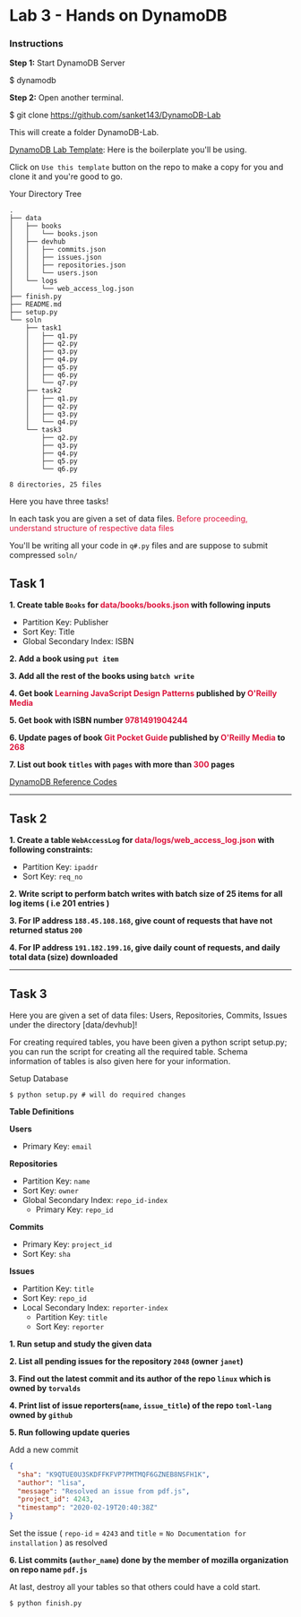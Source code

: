 # Lab 3 - Hands on DynamoDB

### Instructions

**Step 1:**
Start DynamoDB Server

$ dynamodb

**Step 2:**
Open another terminal.

$ git clone https://github.com/sanket143/DynamoDB-Lab

This will create a folder DynamoDB-Lab.

[DynamoDB Lab Template](https://github.com/sanket143/DynamoDB-Lab): Here is the boilerplate you'll be using.

Click on `Use this template` button on the repo to make a copy for you and clone it and you're good to go.

Your Directory Tree

```
.
├── data
│   ├── books
│   │   └── books.json
│   ├── devhub
│   │   ├── commits.json
│   │   ├── issues.json
│   │   ├── repositories.json
│   │   └── users.json
│   └── logs
│       └── web_access_log.json
├── finish.py
├── README.md
├── setup.py
└── soln
    ├── task1
    │   ├── q1.py
    │   ├── q2.py
    │   ├── q3.py
    │   ├── q4.py
    │   ├── q5.py
    │   ├── q6.py
    │   └── q7.py
    ├── task2
    │   ├── q1.py
    │   ├── q2.py
    │   ├── q3.py
    │   └── q4.py
    └── task3
        ├── q2.py
        ├── q3.py
        ├── q4.py
        ├── q5.py
        └── q6.py

8 directories, 25 files
```

Here you have three tasks!

In each task you are given a set of data files.
<span style="color: crimson !important">Before proceeding, understand structure of respective data files</span>

You'll be writing all your code in `q#.py` files and are suppose to submit compressed `soln/`

<div style="page-break-after: always;"></div>

## Task 1

**1. Create table `Books` for <span style="color: crimson !important">data/books/books.json</span> with following inputs**
  - Partition Key: Publisher
  - Sort Key: Title
  - Global Secondary Index: ISBN

**2. Add a book using `put item`**

**3. Add all the rest of the books using `batch write`**

**4. Get book <span style="color: crimson !important">Learning JavaScript Design Patterns</span> published by <span style="color: crimson !important">O'Reilly Media</span>**

**5. Get book with ISBN number <span style="color: crimson !important">9781491904244</span>**

**6. Update pages of book <span style="color: crimson !important">Git Pocket Guide</span> published by <span style="color: crimson !important">O'Reilly Media</span> to <span style="color: crimson !important">268</span>**

**7. List out book `titles` with `pages` with more than <span style="color: crimson !important">300</span> pages**

[DynamoDB Reference Codes](https://github.com/sanket143/DynamoDB-Lab/wiki/DynamoDB-Reference-Codes)

---

## Task 2

**1. Create a table `WebAccessLog` for <span style="color: crimson">data/logs/web_access_log.json</span> with following constraints:**

- Partition Key: `ipaddr`
- Sort Key: `req_no`


**2. Write script to perform batch writes with batch size of 25 items for all log items ( i.e 201 entries )**

**3. For IP address `188.45.108.168`, give count of requests that have not returned status `200`**

**4. For IP address `191.182.199.16`, give daily count of requests, and daily total data (size) downloaded**

---

<div style="page-break-after: always;"></div>

## Task 3

Here you are given a set of data files: Users, Repositories, Commits, Issues
under the directory [data/devhub]!

For creating required tables, you have been given a python script setup.py; you can run the script for creating all the required table. Schema information of tables is also given here for your information.

Setup Database
```shell
$ python setup.py # will do required changes
```

**Table Definitions**

**Users** <br>
- Primary Key: `email`

**Repositories**
- Partition Key: `name`
- Sort Key: `owner`
- Global Secondary Index: `repo_id-index`
  - Primary Key: `repo_id`

**Commits**
- Primary Key: `project_id`
- Sort Key: `sha`

**Issues**
- Partition Key: `title`
- Sort Key: `repo_id`
- Local Secondary Index: `reporter-index`
  - Partition Key: `title`
  - Sort Key: `reporter`

**1. Run setup and study the given data**

**2. List all pending issues for the repository `2048` (owner `janet`)**

**3. Find out the latest commit and its author of the repo `linux` which is owned by `torvalds`**

**4. Print list of issue reporters(`name`, `issue_title`) of the repo `toml-lang` owned by `github`**

**5. Run following update queries**

Add a new commit

```json
{
  "sha": "K9QTUE0U3SKDFFKFVP7PMTMQF6GZNEB8NSFH1K",
  "author": "lisa",
  "message": "Resolved an issue from pdf.js",
  "project_id": 4243,
  "timestamp": "2020-02-19T20:40:38Z"
}
```
Set the issue ( `repo-id` = `4243` and `title` = `No Documentation for installation` ) as resolved

**6. List commits (`author_name`) done by the member of
mozilla organization on repo name `pdf.js`**

At last, destroy all your tables so that others could have a cold start.

```shell
$ python finish.py
```
